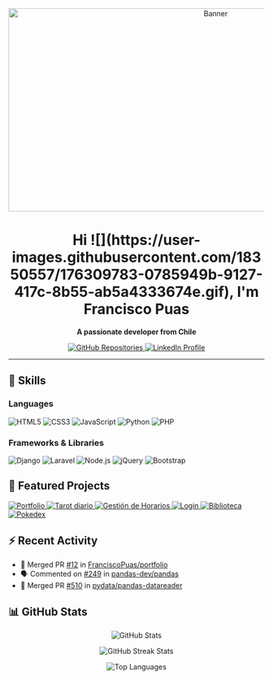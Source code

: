 <p align="center">
  <img src="https://github.com/FranciscoPuas/FranciscoPuas/assets/116049369/80bdb808-6d42-48eb-b293-747366034964.png" width="800" height="400" alt="Banner">
</p>

<h1 align="center">Hi ![](https://user-images.githubusercontent.com/18350557/176309783-0785949b-9127-417c-8b55-ab5a4333674e.gif), I'm Francisco Puas</h1>

<p align="center">
  <strong>A passionate developer from Chile</strong>  
</p>

<p align="center">
  <a href="https://github.com/FranciscoPuas?tab=repositories" target="_blank">
    <img src="https://img.shields.io/badge/GitHub-Repositories-000?style=for-the-badge&logo=github&logoColor=white" alt="GitHub Repositories">
  </a>
  <a href="https://www.linkedin.com/in/francisco-puas/" target="_blank">
    <img src="https://img.shields.io/badge/LinkedIn-Connect-0077b5?style=for-the-badge&logo=linkedin&logoColor=white" alt="LinkedIn Profile">
  </a>  
</p>

---

## 🚀 Skills

### Languages
![HTML5](https://img.shields.io/badge/HTML5-E34F26?style=for-the-badge&logo=html5&logoColor=white)
![CSS3](https://img.shields.io/badge/CSS3-1572B6?style=for-the-badge&logo=css3&logoColor=white)
![JavaScript](https://img.shields.io/badge/JavaScript-F7DF1E?style=for-the-badge&logo=javascript&logoColor=black)
![Python](https://img.shields.io/badge/Python-3776AB?style=for-the-badge&logo=python&logoColor=white)
![PHP](https://img.shields.io/badge/PHP-777BB4?style=for-the-badge&logo=php&logoColor=white)

### Frameworks & Libraries
![Django](https://img.shields.io/badge/Django-092E20?style=for-the-badge&logo=django&logoColor=white)
![Laravel](https://img.shields.io/badge/Laravel-FF2D20?style=for-the-badge&logo=laravel&logoColor=white)
![Node.js](https://img.shields.io/badge/Node.js-339933?style=for-the-badge&logo=nodedotjs&logoColor=white)
![jQuery](https://img.shields.io/badge/jQuery-0769AD?style=for-the-badge&logo=jquery&logoColor=white)
![Bootstrap](https://img.shields.io/badge/Bootstrap-7952B3?style=for-the-badge&logo=bootstrap&logoColor=white)

## 📌 Featured Projects

<a href="https://github.com/FranciscoPuas/fpuas_portafolio">
  <img src="https://github-readme-stats.vercel.app/api/pin/?username=FranciscoPuas&repo=fpuas_portafolio&theme=tokyonight" alt="Portfolio">
</a>
<a href="https://github.com/FranciscoPuas/tarot">
  <img src="https://github-readme-stats.vercel.app/api/pin/?username=FranciscoPuas&repo=tarot&theme=tokyonight" alt="Tarot diario">
</a>
<a href="https://github.com/FranciscoPuas/gestion-horario">
  <img src="https://github-readme-stats.vercel.app/api/pin/?username=FranciscoPuas&repo=gestion-horario&theme=tokyonight" alt="Gestión de Horarios">
</a>
<a href="https://github.com/FranciscoPuas/Login">
  <img src="https://github-readme-stats.vercel.app/api/pin/?username=FranciscoPuas&repo=Login&theme=tokyonight" alt="Login">
</a>
<a href="https://github.com/FranciscoPuas/biblioteca">
  <img src="https://github-readme-stats.vercel.app/api/pin/?username=FranciscoPuas&repo=biblioteca&theme=tokyonight" alt="Biblioteca">
</a>
<a href="https://github.com/FranciscoPuas/pokedex">
  <img src="https://github-readme-stats.vercel.app/api/pin/?username=FranciscoPuas&repo=pokedex&theme=tokyonight" alt="Pokedex">
</a>

## ⚡ Recent Activity

<!--RECENT_ACTIVITY:start-->
- 🎉 Merged PR [#12](https://github.com/FranciscoPuas/portfolio/pull/12) in [FranciscoPuas/portfolio](https://github.com/FranciscoPuas/portfolio)
- 🗣 Commented on [#249](https://github.com/pandas-dev/pandas/issues/249) in [pandas-dev/pandas](https://github.com/pandas-dev/pandas)
- 🎉 Merged PR [#510](https://github.com/pydata/pandas-datareader/pull/510) in [pydata/pandas-datareader](https://github.com/pydata/pandas-datareader) 
<!--RECENT_ACTIVITY:end-->

## 📊 GitHub Stats

<p align="center">
  <img src="https://github-readme-stats.vercel.app/api?username=FranciscoPuas&count_private=true&show_icons=true&theme=tokyonight" alt="GitHub Stats">
</p>

<p align="center">
  <img src="https://github-readme-streak-stats.herokuapp.com/?user=FranciscoPuas&theme=tokyonight" alt="GitHub Streak Stats">
</p>

<p align="center">
  <img src="https://github-readme-stats.vercel.app/api/top-langs/?username=FranciscoPuas&layout=compact&theme=tokyonight" alt="Top Languages">
</p>
